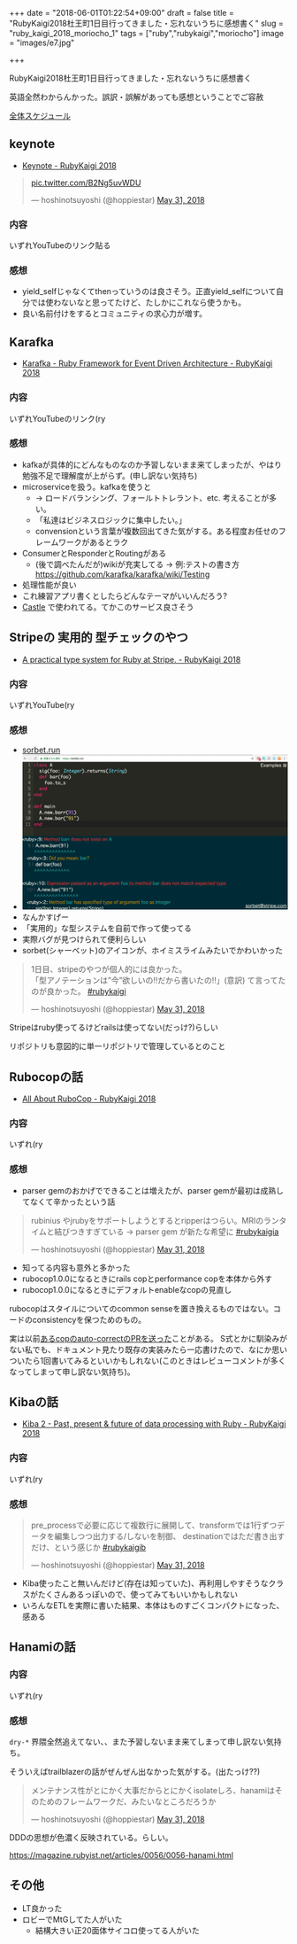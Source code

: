 +++
date = "2018-06-01T01:22:54+09:00"
draft = false
title = "RubyKaigi2018杜王町1日目行ってきました・忘れないうちに感想書く"
slug = "ruby_kaigi_2018_moriocho_1"
tags = ["ruby","rubykaigi","moriocho"]
image = "images/e7.jpg"

+++

RubyKaigi2018杜王町1日目行ってきました・忘れないうちに感想書く

<!--more-->

英語全然わからんかった。誤訳・誤解があっても感想ということでご容赦

[全体スケジュール](http://rubykaigi.org/2018/schedule)

## keynote

* [Keynote - RubyKaigi 2018](http://rubykaigi.org/2018/presentations/yukihiro_matz.html#may31)

<blockquote class="twitter-tweet" data-lang="en"><p lang="und" dir="ltr"><a href="https://t.co/B2Ng5uvWDU">pic.twitter.com/B2Ng5uvWDU</a></p>&mdash; hoshinotsuyoshi (@hoppiestar) <a href="https://twitter.com/hoppiestar/status/1002002290843291649?ref_src=twsrc%5Etfw">May 31, 2018</a></blockquote>
<script async src="https://platform.twitter.com/widgets.js" charset="utf-8"></script>


### 内容

いずれYouTubeのリンク貼る

### 感想

* yield_selfじゃなくてthenっていうのは良さそう。正直yield_selfについて自分では使わないなと思ってたけど、たしかにこれなら使うかも。
* 良い名前付けをするとコミュニティの求心力が増す。

## Karafka

* [Karafka - Ruby Framework for Event Driven Architecture - RubyKaigi 2018](http://rubykaigi.org/2018/presentations/maciejmensfeld.html#may31)

### 内容

いずれYouTubeのリンク(ry

### 感想

* kafkaが具体的にどんなものなのか予習しないまま来てしまったが、やはり勉強不足で理解度が上がらず。(申し訳ない気持ち)
* microserviceを扱う。kafkaを使うと
  * -> ロードバランシング、フォールトトレラント、etc. 考えることが多い。
  * 「私達はビジネスロジックに集中したい。」
  * convensionという言葉が複数回出てきた気がする。ある程度お任せのフレームワークがあるとラク
* ConsumerとResponderとRoutingがある
  * (後で調べたんだが)wikiが充実してる -> 例:テストの書き方 https://github.com/karafka/karafka/wiki/Testing
* 処理性能が良い
* これ練習アプリ書くとしたらどんなテーマがいいんだろう?
* [Castle](https://castle.io/) で使われてる。てかこのサービス良さそう

## Stripeの 実用的 型チェックのやつ

* [A practical type system for Ruby at Stripe. - RubyKaigi 2018](http://rubykaigi.org/2018/presentations/DarkDimius.html#may31)

### 内容

いずれYouTube(ry

### 感想

* [sorbet.run](https://sorbet.run/)
* <img alt="sorbet" src="/images/sorbet.png" width=600>
* なんかすげー
* 「実用的」な型システムを自前で作って使ってる
* 実際バグが見つけられて便利らしい
* sorbet(シャーベット)のアイコンが、ホイミスライムみたいでかわいかった

<blockquote class="twitter-tweet" data-lang="en"><p lang="ja" dir="ltr">1日目、stripeのやつが個人的には良かった。<br>「型アノテーションは”今”欲しいの‼️だから書いたの‼️」(意訳) て言ってたのが良かった。 <a href="https://twitter.com/hashtag/rubykaigi?src=hash&amp;ref_src=twsrc%5Etfw">#rubykaigi</a></p>&mdash; hoshinotsuyoshi (@hoppiestar) <a href="https://twitter.com/hoppiestar/status/1002189493842034689?ref_src=twsrc%5Etfw">May 31, 2018</a></blockquote>
<script async src="https://platform.twitter.com/widgets.js" charset="utf-8"></script>

Stripeはruby使ってるけどrailsは使ってない(だっけ?)らしい

リポジトリも意図的に単一リポジトリで管理しているとのこと

## Rubocopの話

* [All About RuboCop - RubyKaigi 2018](http://rubykaigi.org/2018/presentations/bbatsov.html#may31)

### 内容

いずれ(ry

### 感想

* parser gemのおかげでできることは増えたが、parser gemが最初は成熟してなくて辛かったという話

<blockquote class="twitter-tweet" data-lang="en"><p lang="ja" dir="ltr">rubinius やjrubyをサポートしようとするとripperはつらい。MRIのランタイムと結びつきすぎている  -&gt; parser gem が新たな希望に  <a href="https://twitter.com/hashtag/rubykaigia?src=hash&amp;ref_src=twsrc%5Etfw">#rubykaigia</a></p>&mdash; hoshinotsuyoshi (@hoppiestar) <a href="https://twitter.com/hoppiestar/status/1002068303022444544?ref_src=twsrc%5Etfw">May 31, 2018</a></blockquote>
<script async src="https://platform.twitter.com/widgets.js" charset="utf-8"></script>

* 知ってる内容も意外と多かった
* rubocop1.0.0になるときにrails copとperformance copを本体から外す
* rubocop1.0.0になるときにデフォルトenableなcopの見直し

rubocopはスタイルについてのcommon senseを置き換えるものではない。コードのconsistencyを保つためのもの。

実は以前[あるcopのauto-correctのPRを送った](https://github.com/rubocop-hq/rubocop/pull/4354)ことがある。
S式とかに馴染みがない私でも、ドキュメント見たり既存の実装みたら一応書けたので、なにか思いついたら1回書いてみるといいかもしれない(このときはレビューコメントが多くなってしまって申し訳ない気持ち)。

## Kibaの話

* [Kiba 2 - Past, present & future of data processing with Ruby - RubyKaigi 2018](http://rubykaigi.org/2018/presentations/thibaut_barrere.html#may31)

### 内容

いずれ(ry

### 感想

<blockquote class="twitter-tweet" data-lang="en"><p lang="ja" dir="ltr">pre_processで必要に応じて複数行に展開して、transformでは1行ずつデータを編集しつつ出力する/しないを制御、 destinationではただ書き出すだけ、という感じか   <a href="https://twitter.com/hashtag/rubykaigib?src=hash&amp;ref_src=twsrc%5Etfw">#rubykaigib</a></p>&mdash; hoshinotsuyoshi (@hoppiestar) <a href="https://twitter.com/hoppiestar/status/1002083618661912576?ref_src=twsrc%5Etfw">May 31, 2018</a></blockquote>
<script async src="https://platform.twitter.com/widgets.js" charset="utf-8"></script>

* Kiba使ったこと無いんだけど(存在は知っていた)、再利用しやすそうなクラスがたくさんあるっぽいので、使ってみてもいいかもしれない
* いろんなETLを実際に書いた結果、本体はものすごくコンパクトになった、感ある


## Hanamiの話

### 内容

いずれ(ry

### 感想

`dry-*` 界隈全然追えてない、、また予習しないまま来てしまって申し訳ない気持ち。

そういえばtrailblazerの話がぜんぜん出なかった気がする。(出たっけ??)

<blockquote class="twitter-tweet" data-lang="en"><p lang="ja" dir="ltr">メンテナンス性がとにかく大事だからとにかくisolateしろ、hanamiはそのためのフレームワークだ、みたいなところだろうか</p>&mdash; hoshinotsuyoshi (@hoppiestar) <a href="https://twitter.com/hoppiestar/status/1002100109096570880?ref_src=twsrc%5Etfw">May 31, 2018</a></blockquote>
<script async src="https://platform.twitter.com/widgets.js" charset="utf-8"></script>

DDDの思想が色濃く反映されている。らしい。

https://magazine.rubyist.net/articles/0056/0056-hanami.html

## その他

* LT良かった
* ロビーでMtGしてた人がいた
  * 結構大きい正20面体サイコロ使ってる人がいた
<script type="text/javascript" src="/js/prism.js" async></script>
